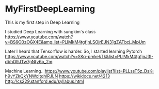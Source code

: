 # MyFirstDeepLearning
This is my first step in Deep Learning  

I studied Deep Learning with sungkim's class https://www.youtube.com/watch?v=BS6O0zOGX4E&amp;list=PLlMkM4tgfjnLSOjrEJN31gZATbcj_MpUm

Later I heard that Tensorflow is harder. So, I started learning Pytorch
https://www.youtube.com/watch?v=SKq-pmkekTk&list=PLlMkM4tgfjnJ3I-dbhO9JTw7gNty6o_2m

Machine Learning..
https://www.youtube.com/playlist?list=PLLssT5z_DsK-h9vYZkQkYNWcItqhlRJLN
https://wikidocs.net/4213
http://cs229.stanford.edu/syllabus.html
